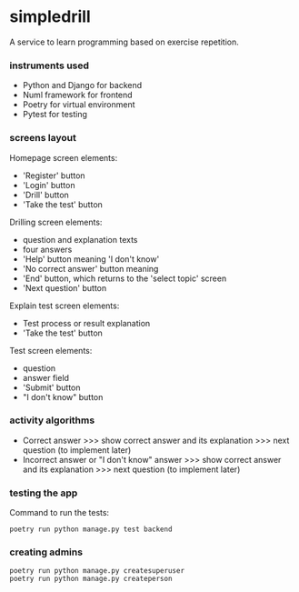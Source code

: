 # simpledrill
A service to learn programming based on exercise repetition.

### instruments used
* Python and Django for backend
* Numl framework for frontend
* Poetry for virtual environment
* Pytest for testing

### screens layout
Homepage screen elements:
* 'Register' button
* 'Login' button
* 'Drill' button
* 'Take the test' button

Drilling screen elements:
* question and explanation texts
* four answers
* 'Help' button meaning 'I don't know'
* 'No correct answer' button meaning
* 'End' button, which returns to the 'select topic' screen
* 'Next question' button

Explain test screen elements:
* Test process or result explanation
* 'Take the test' button

Test screen elements:
* question
* answer field
* 'Submit' button
* "I don't know" button


### activity algorithms
* Correct answer >>> show correct answer and its explanation >>> next question
  (to implement later)
* Incorrect answer or "I don't know" answer >>> show correct answer and
  its explanation >>> next question (to implement later)


### testing the app
Command to run the tests:
```
poetry run python manage.py test backend
```

### creating admins
```
poetry run python manage.py createsuperuser
poetry run python manage.py createperson
```
